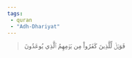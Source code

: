 ```yaml
---
tags: 
 - quran 
 - "Adh-Dhariyat"
---
```


> فَوَيۡلٞ لِّلَّذِينَ كَفَرُواْ مِن يَوۡمِهِمُ ٱلَّذِي يُوعَدُونَ
